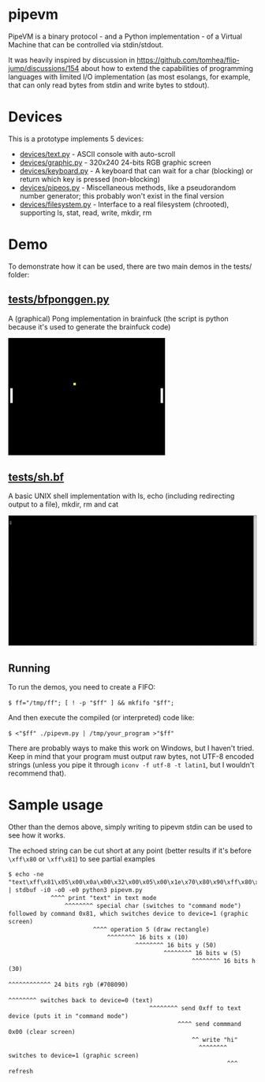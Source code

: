 # pipevm
PipeVM is a binary protocol - and a Python implementation - of a Virtual Machine that can be controlled via stdin/stdout.

It was heavily inspired by discussion in https://github.com/tomhea/flip-jump/discussions/154 about how to extend the capabilities of programming languages with limited I/O implementation (as most esolangs, for example, that can only read bytes from stdin and write bytes to stdout).

# Devices
This is a prototype implements 5 devices:
  * [devices/text.py](devices/text.py) - ASCII console with auto-scroll
  * [devices/graphic.py](devices/graphic.py) - 320x240 24-bits RGB graphic screen
  * [devices/keyboard.py](devices/keyboard.py) - A keyboard that can wait for a char (blocking) or return which key is pressed (non-blocking)
  * [devices/pipeos.py](devices/pipeos.py) - Miscellaneous methods, like a pseudorandom number generator; this probably won't exist in the final version
  * [devices/filesystem.py](devices/filesystem.py) - Interface to a real filesystem (chrooted), supporting ls, stat, read, write, mkdir, rm

# Demo
To demonstrate how it can be used, there are two main demos in the tests/ folder:

## [tests/bfponggen.py](tests/bfponggen.py)
A (graphical) Pong implementation in brainfuck (the script is python because it's used to generate the brainfuck code)

![pong prototype in brainfuck](demos/pong.gif?raw=true "Pong prototype in Brainfuck")


## [tests/sh.bf](tests/sh.bf)
A basic UNIX shell implementation with ls, echo (including redirecting output to a file), mkdir, rm and cat

![UNIX Shell prototype in brainfuck](demos/shell.gif?raw=true "UNIX Shell prototype in Brainfuck")


## Running

To run the demos, you need to create a FIFO:

`$ ff="/tmp/ff"; [ ! -p "$ff" ] && mkfifo "$ff";`

And then execute the compiled (or interpreted) code like:

`$ <"$ff" ./pipevm.py | /tmp/your_program >"$ff"`

There are probably ways to make this work on Windows, but I haven't tried.
Keep in mind that your program must output raw bytes, not UTF-8 encoded strings (unless you pipe it through `iconv -f utf-8 -t latin1`, but I wouldn't recommend that).


# Sample usage
Other than the demos above, simply writing to pipevm stdin can be used to see how it works.

The echoed string can be cut short at any point (better results if it's before `\xff\x80` or `\xff\x81`) to see partial examples

```
$ echo -ne "text\xff\x81\x05\x00\x0a\x00\x32\x00\x05\x00\x1e\x70\x80\x90\xff\x80\xff\xff\x00hi\xff\x81\x00" | stdbuf -i0 -o0 -e0 python3 pipevm.py
            ^^^^ print "text" in text mode
                ^^^^^^^^ special char (switches to "command mode") followed by command 0x81, which switches device to device=1 (graphic screen)
                        ^^^^ operation 5 (draw rectangle)
                            ^^^^^^^^ 16 bits x (10)
                                    ^^^^^^^^ 16 bits y (50)
                                            ^^^^^^^^ 16 bits w (5)
                                                    ^^^^^^^^ 16 bits h (30)
                                                            ^^^^^^^^^^^^ 24 bits rgb (#708090)
                                                                        ^^^^^^^^ switches back to device=0 (text)
										^^^^^^^^ send 0xff to text device (puts it in "command mode")
										        ^^^^ send commmand 0x00 (clear screen)
										            ^^ write "hi"
										              ^^^^^^^^ switches to device=1 (graphic screen)
										                      ^^^ refresh
```
